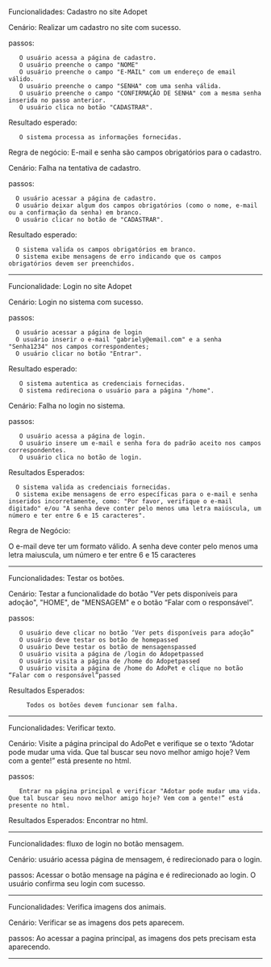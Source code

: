 Funcionalidades: Cadastro no site Adopet

Cenário: Realizar um cadastro no site com sucesso.

passos: 

       O usuário acessa a página de cadastro.
       O usuário preenche o campo "NOME"
       O usuário preenche o campo "E-MAIL" com um endereço de email válido.
       O usuário preenche o campo "SENHA" com uma senha válida.
       O usuário preenche o campo "CONFIRMAÇÃO DE SENHA" com a mesma senha inserida no passo anterior.
       O usuário clica no botão "CADASTRAR".

Resultado esperado:

       O sistema processa as informações fornecidas.

Regra de negócio:
       E-mail e senha são campos obrigatórios para o cadastro.
       

Cenário: Falha na tentativa de cadastro.

passos:
      
      O usuário acessar a página de cadastro.
      O usuário deixar algum dos campos obrigatórios (como o nome, e-mail ou a confirmação da senha) em branco.
      O usuário clicar no botão de "CADASTRAR".

Resultado esperado:

      O sistema valida os campos obrigatórios em branco.
      O sistema exibe mensagens de erro indicando que os campos obrigatórios devem ser preenchidos.
      
_________________________________________________________________________________
Funcionalidade: Login no site Adopet

Cenário: Login no sistema com sucesso.

passos:

      O usuário acessar a página de login
      O usuário inserir o e-mail "gabriely@email.com" e a senha "Senha1234" nos campos correspondentes;
      O usuário clicar no botão "Entrar".

Resultado esperado:

       O sistema autentica as credenciais fornecidas.
       O sistema redireciona o usuário para a página "/home".

Cenário: Falha no login no sistema.

passos:

       O usuário acessa a página de login.
       O usuário insere um e-mail e senha fora do padrão aceito nos campos correspondentes.
       O usuário clica no botão de login.

Resultados Esperados:

      O sistema valida as credenciais fornecidas.
      O sistema exibe mensagens de erro específicas para o e-mail e senha inseridos incorretamente, como: "Por favor, verifique o e-mail digitado" e/ou "A senha deve conter pelo menos uma letra maiúscula, um número e ter entre 6 e 15 caracteres".

Regra de Negócio:

O e-mail deve ter um formato válido.
A senha deve conter pelo menos uma letra maiuscula, um número e ter entre 6 e 15 caracteres
______________________________________________________________________________________________

Funcionalidades: Testar os botões. 

Cenário: Testar a funcionalidade do botão "Ver pets disponíveis para adoção", "HOME", de "MENSAGEM" e o botão “Falar com o responsável”.

passos: 
      

       O usuário deve clicar no botão ‘Ver pets disponíveis para adoção”
       O usuário deve testar os botão de homepassed
       O usuário Deve testar os botão de mensagenspassed
       O usuário visita a página de /login do Adopetpassed
       O usuário visita a página de /home do Adopetpassed
       O usuário visita a página de /home do AdoPet e clique no botão “Falar com o responsável”passed
      
Resultados Esperados:
         
         Todos os botões devem funcionar sem falha.
________________________________________________________________________________________________

Funcionalidades: Verificar texto.

Cenário: Visite a página principal do AdoPet e verifique se o texto “Adotar pode mudar uma vida. Que tal buscar seu novo melhor amigo hoje? Vem com a gente!” está presente no html.

passos: 

       Entrar na página principal e verificar "Adotar pode mudar uma vida. Que tal buscar seu novo melhor amigo hoje? Vem com a gente!” está presente no html.

Resultados Esperados:
        Encontrar no html.
________________________________________________________________________________________________

Funcionalidades: fluxo de login no botão mensagem.

Cenário: usuário acessa página de mensagem, é redirecionado para o login.

passos: 
       Acessar o botão mensage na página e é redirecionado ao login.
       O usuário confirma seu login com sucesso.

_____________________________________________________________________________________________

Funcionalidades: Verifica imagens dos animais.

Cenário: Verificar se as imagens dos pets aparecem.

passos:
      Ao acessar a pagina principal, as imagens dos pets precisam esta aparecendo.
_______________________________________________________________________________________________
      
       





    

